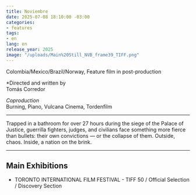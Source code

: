 ```yaml
---
title: Noviembre
date: 2025-07-08 18:10:00 -03:00
categories:
- features
tags:
- en
lang: en
release_year: 2025
image: "/uploads/Main%20Still_NVB_frame39_TIFF.png"
---
```


Colombia/Mexico/Brazil/Norway, Feature film in post-production

*Directed and written by\
Tomás Corredor

*Coproduction*\
Burning, Piano, Vulcana Cinema, Tordenfilm 

---

Trapped in a bathroom for over 27 hours during the siege of the Palace of Justice, guerrilla fighters, judges, and civilians face something more fierce than bullets: their own convictions — or the collapse of them. Outside, chaos. Inside, a nation on the brink.

---

## Main Exhibitions

* TORONTO INTERNATIONAL FILM FESTIVAL - TIFF 50 /
Official Selection / Discovery Section